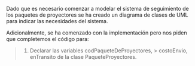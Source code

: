 Dado que es necesario comenzar a modelar el sistema de seguimiento de los paquetes de proyectores se ha creado un diagrama de clases de UML para indicar las necesidades del sistema. 

Adicionalmente, se ha comenzado con la implementación pero nos piden que completemos el código para:

> 1. Declarar las variables codPaqueteDeProyectores, > costoEnvio, enTransito de la clase 
> PaqueteProyectores.